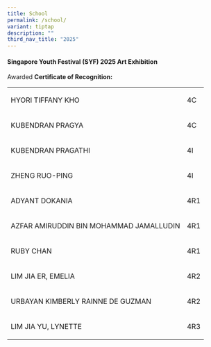 ```yaml
---
title: School
permalink: /school/
variant: tiptap
description: ""
third_nav_title: "2025"
---
```

<h4>Singapore Youth Festival (SYF) 2025 Art Exhibition</h4>
<p>Awarded <strong>Certificate of Recognition:</strong>
</p>
<table style="minWidth: 50px">
<colgroup>
<col>
<col>
</colgroup>
<tbody>
<tr>
<td rowspan="1" colspan="1">
<p>HYORI TIFFANY KHO</p>
</td>
<td rowspan="1" colspan="1">
<p>4C</p>
</td>
</tr>
<tr>
<td rowspan="1" colspan="1">
<p>KUBENDRAN PRAGYA</p>
</td>
<td rowspan="1" colspan="1">
<p>4C</p>
</td>
</tr>
<tr>
<td rowspan="1" colspan="1">
<p>KUBENDRAN PRAGATHI</p>
</td>
<td rowspan="1" colspan="1">
<p>4I</p>
</td>
</tr>
<tr>
<td rowspan="1" colspan="1">
<p>ZHENG RUO-PING</p>
</td>
<td rowspan="1" colspan="1">
<p>4I</p>
</td>
</tr>
<tr>
<td rowspan="1" colspan="1">
<p>ADYANT DOKANIA</p>
</td>
<td rowspan="1" colspan="1">
<p>4R1</p>
</td>
</tr>
<tr>
<td rowspan="1" colspan="1">
<p>AZFAR AMIRUDDIN BIN MOHAMMAD JAMALLUDIN</p>
</td>
<td rowspan="1" colspan="1">
<p>4R1</p>
</td>
</tr>
<tr>
<td rowspan="1" colspan="1">
<p>RUBY CHAN</p>
</td>
<td rowspan="1" colspan="1">
<p>4R1</p>
</td>
</tr>
<tr>
<td rowspan="1" colspan="1">
<p>LIM JIA ER, EMELIA</p>
</td>
<td rowspan="1" colspan="1">
<p>4R2</p>
</td>
</tr>
<tr>
<td rowspan="1" colspan="1">
<p>URBAYAN KIMBERLY RAINNE DE GUZMAN</p>
</td>
<td rowspan="1" colspan="1">
<p>4R2</p>
</td>
</tr>
<tr>
<td rowspan="1" colspan="1">
<p>LIM JIA YU, LYNETTE</p>
</td>
<td rowspan="1" colspan="1">
<p>4R3</p>
</td>
</tr>
</tbody>
</table>
<p></p>